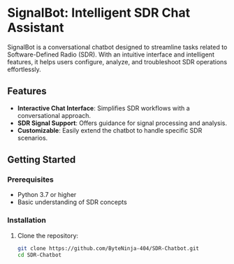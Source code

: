 # **SignalBot: Intelligent SDR Chat Assistant**

SignalBot is a conversational chatbot designed to streamline tasks related to Software-Defined Radio (SDR). With an intuitive interface and intelligent features, it helps users configure, analyze, and troubleshoot SDR operations effortlessly.

## **Features**
- **Interactive Chat Interface**: Simplifies SDR workflows with a conversational approach.
- **SDR Signal Support**: Offers guidance for signal processing and analysis.
- **Customizable**: Easily extend the chatbot to handle specific SDR scenarios.

## **Getting Started**

### **Prerequisites**
- Python 3.7 or higher
- Basic understanding of SDR concepts

### **Installation**
1. Clone the repository:
   ```bash
   git clone https://github.com/ByteNinja-404/SDR-Chatbot.git
   cd SDR-Chatbot
